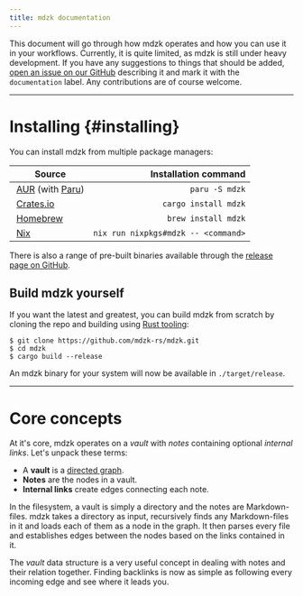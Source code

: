 ```yaml
---
title: mdzk documentation
---
```


This document will go through how mdzk operates and how you can use it in your workflows. Currently, it is quite limited, as mdzk is still under heavy development. If you have any suggestions to things that should be added, [open an issue on our GitHub](https://github.com/mdzk-rs/mdzk/issues/new) describing it and mark it with the `documentation` label. Any contributions are of course welcome.

---


# Installing {#installing}

You can install mdzk from multiple package managers:

| Source | Installation command |
| -------------- | -------------------: |
| [AUR](https://aur.archlinux.org/packages/mdzk/) (with [Paru](https://github.com/Morganamilo/paru)) | `paru -S mdzk` |
| [Crates.io](https://crates.io/crates/mdzk) | `cargo install mdzk` |
| [Homebrew](https://formulae.brew.sh/formula/mdzk#default) | `brew install mdzk` |
| [Nix](https://search.nixos.org/packages?channel=unstable&show=mdzk&from=0&size=50&sort=relevance&type=packages&query=mdzk) | `nix run nixpkgs#mdzk -- <command>` |

There is also a range of pre-built binaries available through the [release page on GitHub](https://github.com/mdzk-rs/mdzk/releases).

## Build mdzk yourself

If you want the latest and greatest, you can build mdzk from scratch by cloning the repo and building using [Rust tooling](https://www.rust-lang.org/tools/install):

```shell
$ git clone https://github.com/mdzk-rs/mdzk.git
$ cd mdzk
$ cargo build --release
```

An mdzk binary for your system will now be available in `./target/release`.


---


# Core concepts

At it's core, mdzk operates on a *vault* with *notes* containing optional *internal links*. Let's unpack these terms:

- A **vault** is a [directed graph](https://en.wikipedia.org/wiki/Directed_graph).
- **Notes** are the nodes in a vault.
- **Internal links** create edges connecting each note.

In the filesystem, a vault is simply a directory and the notes are Markdown-files. mdzk takes a directory as input, recursively finds any Markdown-files in it and loads each of them as a node in the graph. It then parses every file and establishes edges between the nodes based on the links contained in it.

The *vault* data structure is a very useful concept in dealing with notes and their relation together. Finding backlinks is now as simple as following every incoming edge and see where it leads you.

